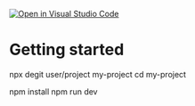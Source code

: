 [![Open in Visual Studio Code](https://classroom.github.com/assets/open-in-vscode-c66648af7eb3fe8bc4f294546bfd86ef473780cde1dea487d3c4ff354943c9ae.svg)](https://classroom.github.com/online_ide?assignment_repo_id=9911845&assignment_repo_type=AssignmentRepo)
# Getting started

npx degit user/project my-project
cd my-project

npm install
npm run dev
